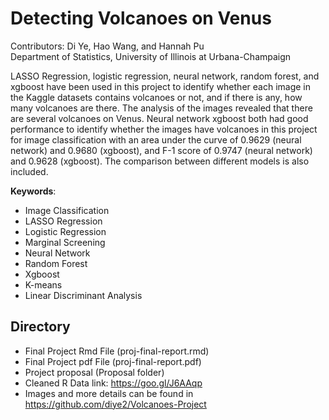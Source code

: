 # Detecting Volcanoes on Venus
Contributors: Di Ye, Hao Wang, and Hannah Pu  
Department of Statistics, University of Illinois at Urbana-Champaign

LASSO Regression, logistic regression, neural network, random forest, and xgboost have been used in this project to identify whether each image in the Kaggle datasets contains volcanoes or not, and if there is any, how many volcanoes are there. The analysis of the images revealed that there are several volcanoes on Venus. Neural network xgboost both had good performance to identify whether the images have volcanoes in this project for image classification with an area under the curve of 0.9629 (neural network) and 0.9680 (xgboost), and F-1 score of 0.9747 (neural network) and 0.9628 (xgboost). The comparison between different models is also included.

**Keywords**:
  - Image Classification
  - LASSO Regression
  - Logistic Regression
  - Marginal Screening
  - Neural Network
  - Random Forest
  - Xgboost
  - K-means
  - Linear Discriminant Analysis
  
## Directory
* Final Project Rmd File (proj-final-report.rmd)
* Final Project pdf File (proj-final-report.pdf)
* Project proposal (Proposal folder)
* Cleaned R Data link: https://goo.gl/J6AAqp
* Images and more details can be found in https://github.com/diye2/Volcanoes-Project

